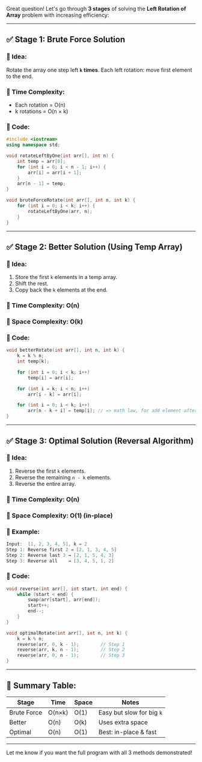 Great question! Let's go through **3 stages** of solving the **Left Rotation of Array** problem with increasing efficiency:

---

## ✅ **Stage 1: Brute Force Solution**

### 🔹 Idea:

Rotate the array one step left **`k` times**.
Each left rotation: move first element to the end.

### 🔹 Time Complexity:

* Each rotation = O(n)
* k rotations = O(n × k)

### 🔹 Code:

```cpp
#include <iostream>
using namespace std;

void rotateLeftByOne(int arr[], int n) {
    int temp = arr[0];
    for (int i = 0; i < n - 1; i++) {
        arr[i] = arr[i + 1];
    }
    arr[n - 1] = temp;
}

void bruteForceRotate(int arr[], int n, int k) {
    for (int i = 0; i < k; i++) {
        rotateLeftByOne(arr, n);
    }
}
```

---

## ✅ **Stage 2: Better Solution (Using Temp Array)**

### 🔹 Idea:

1. Store the first `k` elements in a temp array.
2. Shift the rest.
3. Copy back the `k` elements at the end.

### 🔹 Time Complexity: O(n)

### 🔹 Space Complexity: O(k)

### 🔹 Code:

```cpp
void betterRotate(int arr[], int n, int k) {
    k = k % n;
    int temp[k];

    for (int i = 0; i < k; i++)
        temp[i] = arr[i];

    for (int i = k; i < n; i++)
        arr[i - k] = arr[i];

    for (int i = 0; i < k; i++)
        arr[n - k + i] = temp[i]; // => math law, for add element after k index. => (n-k)+i =>  (n-k)+1, (n-k)+2..... (n-k)+i
}
```

---

## ✅ **Stage 3: Optimal Solution (Reversal Algorithm)**

### 🔹 Idea:

1. Reverse the first `k` elements.
2. Reverse the remaining `n - k` elements.
3. Reverse the entire array.

### 🔹 Time Complexity: O(n)

### 🔹 Space Complexity: O(1) (in-place)

### 🔹 Example:

```cpp
Input:  [1, 2, 3, 4, 5], k = 2  
Step 1: Reverse first 2 → [2, 1, 3, 4, 5]  
Step 2: Reverse last 3 → [2, 1, 5, 4, 3]  
Step 3: Reverse all    → [3, 4, 5, 1, 2]
```

### 🔹 Code:

```cpp
void reverse(int arr[], int start, int end) {
    while (start < end) {
        swap(arr[start], arr[end]);
        start++;
        end--;
    }
}

void optimalRotate(int arr[], int n, int k) {
    k = k % n;
    reverse(arr, 0, k - 1);        // Step 1
    reverse(arr, k, n - 1);        // Step 2
    reverse(arr, 0, n - 1);        // Step 3
}
```

---

## 🧠 Summary Table:

| Stage       | Time   | Space | Notes                     |
| ----------- | ------ | ----- | ------------------------- |
| Brute Force | O(n×k) | O(1)  | Easy but slow for big `k` |
| Better      | O(n)   | O(k)  | Uses extra space          |
| Optimal     | O(n)   | O(1)  | Best: in-place & fast     |

---

Let me know if you want the full program with all 3 methods demonstrated!
